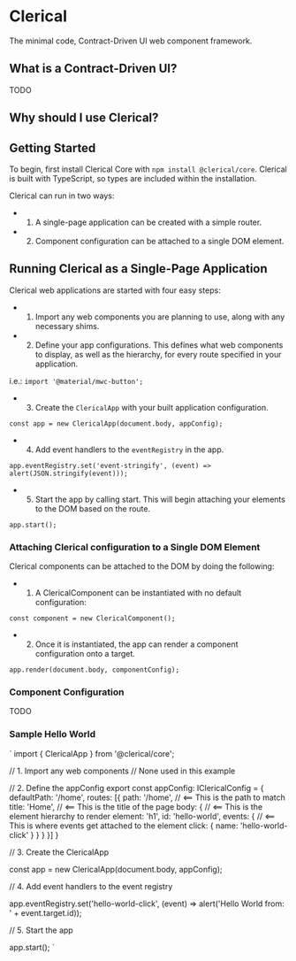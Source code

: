 # Clerical
The minimal code, Contract-Driven UI web component framework.

## What is a Contract-Driven UI?
TODO

## Why should I use Clerical?

## Getting Started
To begin, first install Clerical Core with `npm install @clerical/core`. Clerical is built with TypeScript, so types are included within the installation.

Clerical can run in two ways:
 - 1. A single-page application can be created with a simple router.
 - 2. Component configuration can be attached to a single DOM element.

## Running Clerical as a Single-Page Application

Clerical web applications are started with four easy steps:

 - 1. Import any web components you are planning to use, along with any necessary shims.

 - 2. Define your app configurations. This defines what web components to display, as well as the hierarchy, for every route specified in your application.

 i.e.: `import '@material/mwc-button';`

 - 3. Create the `ClericalApp` with your built application configuration.

`const app = new ClericalApp(document.body, appConfig);`

 - 4. Add event handlers to the `eventRegistry` in the app.

 `app.eventRegistry.set('event-stringify', (event) => alert(JSON.stringify(event)));`

 - 5. Start the app by calling start. This will begin attaching your elements to the DOM based on the route.

 `app.start();`


### Attaching Clerical configuration to a Single DOM Element
Clerical components can be attached to the DOM by doing the following:


 - 1. A ClericalComponent can be instantiated with no default configuration:

`const component = new ClericalComponent();`

 - 2. Once it is instantiated, the app can render a component configuration onto a target.

`app.render(document.body, componentConfig);`

### Component Configuration
TODO

### Sample Hello World


`
import { ClericalApp } from '@clerical/core';

// 1. Import any web components
// None used in this example

// 2. Define the appConfig
export const appConfig: IClericalConfig = {
    defaultPath: '/home',
    routes: [{
        path: '/home',          // <== This is the path to match
        title: 'Home',          // <== This is the title of the page
        body: {                 // <== This is the element hierarchy to render
            element: 'h1',
            id: 'hello-world',
            events: {           // <== This is where events get attached to the element
                click: {
                    name: 'hello-world-click'
                }
            }
        }
    }]
}

// 3. Create the ClericalApp

const app = new ClericalApp(document.body, appConfig);

// 4. Add event handlers to the event registry

app.eventRegistry.set('hello-world-click', (event) => alert('Hello World from: ' + event.target.id));

// 5. Start the app

app.start();
`